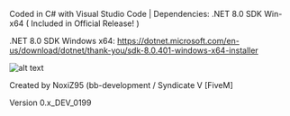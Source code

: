 Coded in C# with Visual Studio Code | Dependencies: .NET 8.0 SDK Win-x64 ( Included in Official Release! )

.NET 8.0 SDK Windows x64: https://dotnet.microsoft.com/en-us/download/dotnet/thank-you/sdk-8.0.401-windows-x64-installer

![alt text](https://r2.fivemanage.com/sCsmI163imrqSgUxWLkCz/images/svl_logo.png)

Created by NoxiZ95 (bb-development / Syndicate V [FiveM]

Version 0.x_DEV_0199
